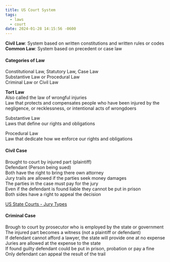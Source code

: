 ```yaml
---
title: US Court System
tags:
  - laws
  - court
date: 2024-01-28 14:15:56 -0600
---
```


**Civil Law**: System based on written constitutions and written rules or codes  
**Common Law**: System based on precedent or case law

#### Categories of Law
Constitutional Law, Statutory Law, Case Law  
Substantive Law or Procedural Law  
Criminal Law or Civil Law

**Tort Law**  
Also called the law of wrongful injuries  
Law that protects and compensates people who have been injured by the negligence, or recklessness, or intentional acts of wrongdoers

Substantive Law  
Laws that define our rights and obligations  

Procedural Law  
Law that dedicate how we enforce our rights and obligations

#### Civil Case  
Brought to court by injured part (plaintiff)  
Defendant (Person being sued)  
Both have the right to bring there own attorney  
Jury trails are allowed if the parties seek money damages  
The parties in the case must pay for the jury  
Even if the defendant is found liable they cannot be put in prison  
Both sides have a right to appeal the decision

[US State Courts - Jury Types](https://www.uscourts.gov/services-forms/jury-service/types-juries)

#### Criminal Case
Brough to court by prosecutor who is employed by the state or government  
The injured part becomes a witness (not a plaintiff or defendant)  
If defendant cannot afford a lawyer, the state will provide one at no expense  
Juries are allowed at the expense to the state  
If found guilty defendant could be put in prison, probation or pay a fine  
Only defendant can appeal the result of the trail